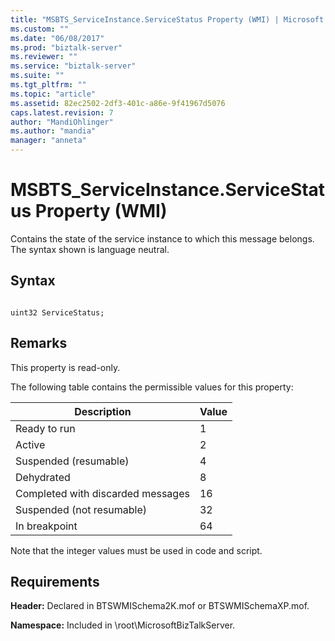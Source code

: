 ```yaml
---
title: "MSBTS_ServiceInstance.ServiceStatus Property (WMI) | Microsoft Docs"
ms.custom: ""
ms.date: "06/08/2017"
ms.prod: "biztalk-server"
ms.reviewer: ""
ms.service: "biztalk-server"
ms.suite: ""
ms.tgt_pltfrm: ""
ms.topic: "article"
ms.assetid: 82ec2502-2df3-401c-a86e-9f41967d5076
caps.latest.revision: 7
author: "MandiOhlinger"
ms.author: "mandia"
manager: "anneta"
---
```

# MSBTS_ServiceInstance.ServiceStatus Property (WMI)
Contains the state of the service instance to which this message belongs. The syntax shown is language neutral.  
  
## Syntax  
  
```  
  
uint32 ServiceStatus;  
```  
  
## Remarks  
 This property is read-only.  
  
 The following table contains the permissible values for this property:  
  
|Description|Value|  
|-----------------|-----------|  
|Ready to run|1|  
|Active|2|  
|Suspended (resumable)|4|  
|Dehydrated|8|  
|Completed with discarded messages|16|  
|Suspended (not resumable)|32|  
|In breakpoint|64|  
  
 Note that the integer values must be used in code and script.  
  
## Requirements  
 **Header:** Declared in BTSWMISchema2K.mof or BTSWMISchemaXP.mof.  
  
 **Namespace:** Included in \root\MicrosoftBizTalkServer.